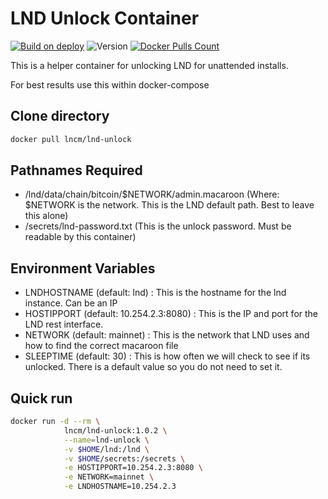 # LND Unlock Container

[![Build on deploy](https://github.com/lncm/docker-lnd-unlock/workflows/Docker%20build%20on%20tag/badge.svg)](https://github.com/lncm/docker-lnd-unlock/actions?query=workflow%3A%22Docker+build+on+tag%22)
![Version](https://img.shields.io/github/v/release/lncm/docker-lnd-unlock?sort=semver) 
[![Docker Pulls Count](https://img.shields.io/docker/pulls/lncm/lnd-unlock.svg?style=flat)](https://hub.docker.com/r/lncm/lnd-unlock)


This is a helper container for unlocking LND for unattended installs. 

For best results use this within docker-compose


## Clone directory

```bash
docker pull lncm/lnd-unlock
```

## Pathnames Required

- /lnd/data/chain/bitcoin/$NETWORK/admin.macaroon (Where: $NETWORK is the network. This is the LND default path. Best to leave this alone)
- /secrets/lnd-password.txt (This is the unlock password. Must be readable by this container)

## Environment Variables

- LNDHOSTNAME (default: lnd) : This is the hostname for the lnd instance. Can be an IP
- HOSTIPPORT (default: 10.254.2.3:8080) : This is the IP and port for the LND rest interface.
- NETWORK (default: mainnet) : This is the network that LND uses and how to find the correct macaroon file
- SLEEPTIME (default: 30) : This is how often we will check to see if its unlocked. There is a default value so you do not need to set it.

## Quick run

```bash
docker run -d --rm \
            lncm/lnd-unlock:1.0.2 \
            --name=lnd-unlock \
            -v $HOME/lnd:/lnd \
            -v $HOME/secrets:/secrets \
            -e HOSTIPPORT=10.254.2.3:8080 \
            -e NETWORK=mainnet \
            -e LNDHOSTNAME=10.254.2.3
```

